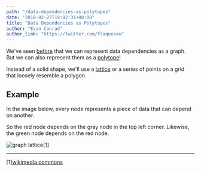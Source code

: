 ```yaml
---
path: "/data-dependencies-as-polytopes"
date: "2018-02-27T19:02:31+00:00"
title: "Data Dependencies as Polytopes"
author: "Evan Conrad"
author_link: "https://twitter.com/flaqueeau"
---
```


We've seen [before](http://bits.gumad.club/data-dependencies) that we can represent data dependencies as a graph. But we can also represent them as a [polytope](http://bits.gumad.club/polytopes)!

Instead of a solid shape, we'll use a [lattice](<https://en.wikipedia.org/wiki/Lattice_(group)>) or a series of points on a grid that loosely resemble a polygon.

## Example

In the image below, every node represents a piece of data that can depend on another.

So the red node depends on the gray node in the top left corner. Likewise, the green node depends on the red node.

![graph lattice](https://i.imgur.com/rQ1RxLy.png)[1]

---

[1][wikimedia commons](https://upload.wikimedia.org/wikipedia/commons/1/1e/Polytope_model_unskewed.svg)
